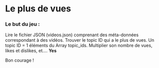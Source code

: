 # Le plus de vues

### Le but du jeu :
Lire le fichier JSON (videos.json) comprenant des méta-données correspondant à des vidéos.
Trouver le topic ID qui a le plus de vues. Un topic ID = 1 éléments du Array topic_ids.
Multiplier son nombre de vues, likes et dislikes, et…. <b> Yes </b>

Bon courage !
